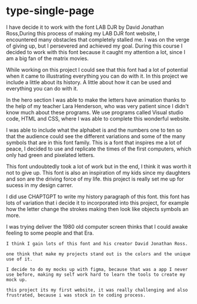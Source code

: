 # type-single-page
 I have decide it to work with the font LAB DJR by David Jonathan Ross,During this process of making my LAB DJR font website, I encountered many obstacles that completely stalled me. I was on the verge of giving up, but I persevered and achieved my goal. During this course I decided to work with this font because it caught my attention a lot, since I am a big fan of the matrix movies.
 
  While working on this project I could see that this font had a lot of potential when it came to illustrating everything you can do with it. In this project we include a little about its history. A little about how it can be used and everything you can do with it. 
  
  In the hero section I was able to make the letters have animation thanks to the help of my teacher Lara Henderson, who was very patient since I didn't know much about these programs. We use programs called Visual studio code, HTML and CSS, where I was able to complete this wonderful website. 
  
  I was able to include what the alphabet is and the numbers one to ten so that the audience could see the different variations and some of the many symbols that are in this font family. This is a font that inspires me a lot of peace, I decided to use and replicate the times of the first computers, which only had green and pixelated letters.
  
   This font undoubtedly took a lot of work but in the end, I think it was worth it not to give up. This font is also an inspiration of my kids since my daughters and son are the driving force of my life. this project is really set me up for sucess in my design carrer. 
   
   I did use CHAPTGPT to write my history paragraph of this font. this font has lots of variation that i decide it to incorporated into this project, for example how the letter change the strokes making then look like objects symbols an more.
   
   I was trying deliver the 1980 old computer screen thinks that I  could awake feeling to some people and that Era.

    I think I gain lots of this font and his creator David Jonathan Ross.

    one think that make my projects stand out is the colors and the unique use of it.

    I decide to do my mocks up with figma, because that was a app I never use before, making my self work hard to learn the tools to create my mock up.

    this project its my first website, it was really challenging and also frustrated, because i was stock in te coding process.



